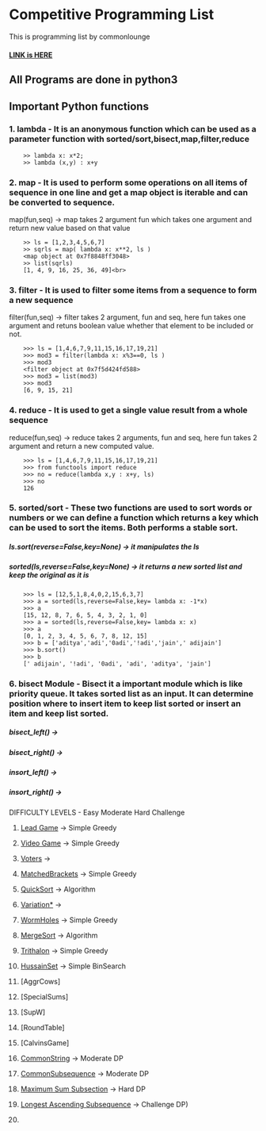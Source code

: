 # Competitive Programming List
This is programming list by commonlounge
#### [LINK is HERE](https://www.commonlounge.com/discussion/5d2822257dfa49328d85fd27cf114441/main?r=fbp&p=cp)
## All Programs are done in python3

## Important Python functions
### 1. lambda - It is an anonymous function which can be used as a parameter function with sorted/sort,bisect,map,filter,reduce
	
```
	>> lambda x: x*2;
	>> lambda (x,y) : x+y
```

### 2. map - It is used to perform some operations on all items of sequence in one line and get a map object is iterable and can be  converted to sequence.
map(fun,seq) -> map takes 2 argument fun which takes one argument and return new value based on that value

```
	>> ls = [1,2,3,4,5,6,7]
	>> sqrls = map( lambda x: x**2, ls )
	<map object at 0x7f8848ff3048>
	>> list(sqrls)
	[1, 4, 9, 16, 25, 36, 49]<br>
```

### 3. filter -  It is used to filter some items from a sequence to form a new sequence
filter(fun,seq) -> filter takes 2 argument, fun and seq, here fun takes one argument and retuns boolean value whether that element to be included or not.
```
	>>> ls = [1,4,6,7,9,11,15,16,17,19,21]
	>>> mod3 = filter(lambda x: x%3==0, ls )
	>>> mod3
	<filter object at 0x7f5d424fd588>
	>>> mod3 = list(mod3)
	>>> mod3
	[6, 9, 15, 21]
```

### 4. reduce - It is used to get a single value result from a whole sequence
reduce(fun,seq) -> reduce takes 2 arguments, fun and seq, here fun takes 2 argument and return a new computed value.

```
	>>> ls = [1,4,6,7,9,11,15,16,17,19,21]
	>>> from functools import reduce
	>>> no = reduce(lambda x,y : x+y, ls)
	>>> no
	126
```

### 5. sorted/sort - These two functions are used to sort words or numbers or we can define a function which returns a key which can be used to sort the items. Both performs a stable sort.
##### ls.sort(reverse=False,key=None) -> it manipulates the ls
##### sorted(ls,reverse=False,key=None) -> it returns a new sorted list and keep the original as it is

```
	>>> ls = [12,5,1,8,4,0,2,15,6,3,7]
	>>> a = sorted(ls,reverse=False,key= lambda x: -1*x)
	>>> a
	[15, 12, 8, 7, 6, 5, 4, 3, 2, 1, 0]
	>>> a = sorted(ls,reverse=False,key= lambda x: x)
	>>> a
	[0, 1, 2, 3, 4, 5, 6, 7, 8, 12, 15]
	>>> b = ['aditya','adi','0adi','!adi','jain',' adijain']
	>>> b.sort()
	>>> b
	[' adijain', '!adi', '0adi', 'adi', 'aditya', 'jain']	
```

### 6. bisect Module - Bisect it a important module which is like priority queue. It takes sorted list as an input. It can determine position where to insert item to keep list sorted or insert an item and keep list sorted.
##### bisect_left() ->
##### bisect_right() ->
##### insort_left() ->
##### insort_right() ->


DIFFICULTY LEVELS - Easy Moderate Hard Challenge

1. [Lead Game](https://www.codechef.com/problems/TLG) ->  Simple Greedy
2. [Video Game](https://www.codechef.com/ZCOPRAC/problems/ZCO14001) -> Simple Greedy
3. [Voters](https://www.codechef.com/problems/VOTERS) ->
4. [MatchedBrackets](https://www.codechef.com/ZCOPRAC/problems/ZCO12001) -> Simple Greedy

5. [QuickSort](https://www.commonlounge.com/discussion/608c5c7284b148eb9d550e6166303142) -> Algorithm
6. [Variation*](https://www.codechef.com/ZCOPRAC/problems/ZCO15002) -> 
7. [WormHoles](https://www.codechef.com/ZCOPRAC/problems/ZCO12002) -> Simple Greedy
8. [MergeSort](https://www.commonlounge.com/discussion/98a5ec6dcb864b2eaf7af1e988e92d8f) -> Algorithm
9. [Trithalon](https://www.codechef.com/INOIPRAC/problems/INOI1201) -> Simple Greedy

10. [HussainSet](https://www.codechef.com/problems/COOK82C) -> Simple BinSearch
11. [AggrCows]
12. [SpecialSums]

13. [SupW]
14. [RoundTable]
15. [CalvinsGame]
16. [CommonString](http://www.iarcs.org.in/inoi/online-study-material/topics/dp-classics.php) -> Moderate DP 
17. [CommonSubsequence](http://www.iarcs.org.in/inoi/online-study-material/topics/dp-classics.php) -> Moderate DP
18. [Maximum Sum Subsection](http://www.iarcs.org.in/inoi/online-study-material/topics/dp-classics.php) -> Hard DP
19. [Longest Ascending Subsequence](http://www.iarcs.org.in/inoi/online-study-material/topics/dp-classics.php) -> Challenge DP)
20. 